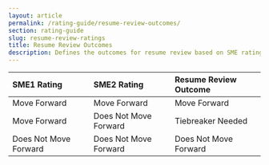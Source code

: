 ```yaml
---
layout: article
permalink: /rating-guide/resume-review-outcomes/
section: rating-guide
slug: resume-review-ratings
title: Resume Review Outcomes
description: Defines the outcomes for resume review based on SME ratings and how to indicate that outcome in USA Staffing.
---
```


| SME1 Rating | SME2 Rating | Resume Review Outcome | 
| :--- | :--- | :--- |
| Move Forward | Move Forward | Move Forward |
| Move Forward | Does Not Move Forward | Tiebreaker Needed |
| Does Not Move Forward | Does Not Move Forward | Does Not Move Forward |
